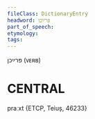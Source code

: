 ```yaml
---
fileClass: DictionaryEntry
headword: פּרײַכן
part_of_speech: 
etymology: 
tags: 
---
```

פּרײַכן
(ᴠᴇʀʙ)

CENTRAL
========

praːxt {ETCP, Teiuș, 46233}